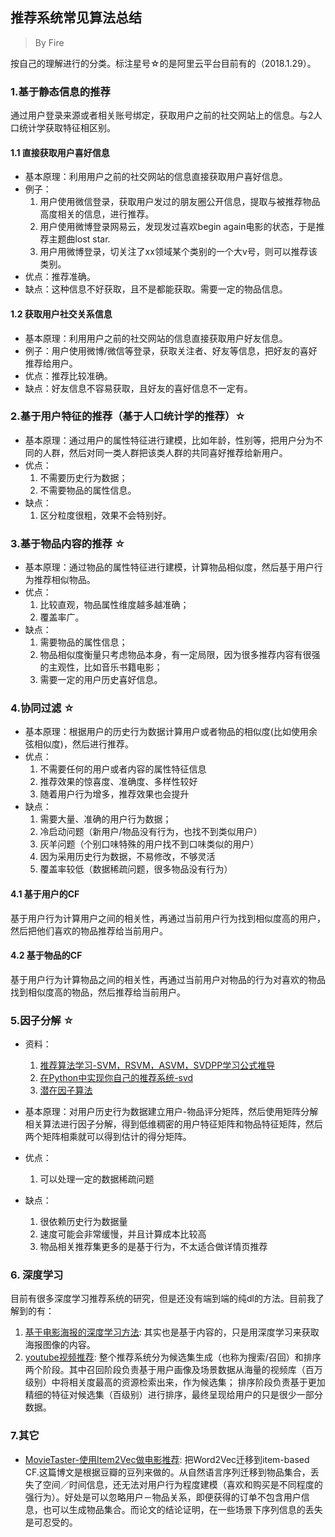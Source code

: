 ## 推荐系统常见算法总结
> By Fire

按自己的理解进行的分类。标注星号☆的是阿里云平台目前有的（2018.1.29）。

### 1.基于静态信息的推荐
通过用户登录来源或者相关账号绑定，获取用户之前的社交网站上的信息。与2人口统计学获取特征相区别。

#### 1.1 直接获取用户喜好信息
* 基本原理：利用用户之前的社交网站的信息直接获取用户喜好信息。
* 例子：
	1. 用户使用微信登录，获取用户发过的朋友圈公开信息，提取与被推荐物品高度相关的信息，进行推荐。
	2. 用户使用微博登录网易云，发现发过喜欢begin again电影的状态，于是推荐主题曲lost star.
	3. 用户用微博登录，切关注了xx领域某个类别的一个大v号，则可以推荐该类别。
* 优点：推荐准确。
* 缺点：这种信息不好获取，且不是都能获取。需要一定的物品信息。

#### 1.2 获取用户社交关系信息
* 基本原理：利用用户之前的社交网站的信息直接获取用户好友信息。
* 例子：用户使用微博/微信等登录，获取关注者、好友等信息，把好友的喜好推荐给用户。
* 优点：推荐比较准确。
* 缺点：好友信息不容易获取，且好友的喜好信息不一定有。

### 2.基于用户特征的推荐（基于人口统计学的推荐）☆
* 基本原理：通过用户的属性特征进行建模，比如年龄，性别等，把用户分为不同的人群，然后对同一类人群把该类人群的共同喜好推荐给新用户。
* 优点：
	1. 不需要历史行为数据；
	2. 不需要物品的属性信息。
* 缺点：
	1. 区分粒度很粗，效果不会特别好。

### 3.基于物品内容的推荐 ☆
* 基本原理：通过物品的属性特征进行建模，计算物品相似度，然后基于用户行为推荐相似物品。
* 优点：
	1. 比较直观，物品属性维度越多越准确；
	2. 覆盖率广。
* 缺点：
	1. 需要物品的属性信息；
	2. 物品相似度衡量只考虑物品本身，有一定局限，因为很多推荐内容有很强的主观性，比如音乐书籍电影；
	3. 需要一定的用户历史喜好信息。

### 4.协同过滤 ☆
* 基本原理：根据用户的历史行为数据计算用户或者物品的相似度(比如使用余弦相似度)，然后进行推荐。
* 优点：
	1. 不需要任何的用户或者内容的属性特征信息
	2. 推荐效果的惊喜度、准确度、多样性较好
	3. 随着用户行为增多，推荐效果也会提升
* 缺点：
	1. 需要大量、准确的用户行为数据；
	2. 冷启动问题（新用户/物品没有行为，也找不到类似用户）
	3. 灰羊问题（个别口味特殊的用户找不到口味类似的用户）
	4. 因为采用历史行为数据，不易修改，不够灵活
	5. 覆盖率较低（数据稀疏问题，很多物品没有行为）

#### 4.1 基于用户的CF
基于用户行为计算用户之间的相关性，再通过当前用户行为找到相似度高的用户，然后把他们喜欢的物品推荐给当前用户。

#### 4.2 基于物品的CF
基于用户行为计算物品之间的相关性，再通过当前用户对物品的行为对喜欢的物品找到相似度高的物品，然后推荐给当前用户。

### 5.因子分解 ☆
* 资料：
	1. [推荐算法学习-SVM，RSVM，ASVM，SVDPP学习公式推导](http://blog.csdn.net/chloezhao/article/details/53186665)
	2. [在Python中实现你自己的推荐系统-svd](http://python.jobbole.com/85516/) 
	3. [潜在因子算法](https://www.zhihu.com/question/26743347/answer/34714804)

* 基本原理：对用户历史行为数据建立用户-物品评分矩阵，然后使用矩阵分解相关算法进行因子分解，得到低维稠密的用户特征矩阵和物品特征矩阵，然后两个矩阵相乘就可以得到估计的得分矩阵。
* 优点：
	1. 可以处理一定的数据稀疏问题
* 缺点：
	1. 很依赖历史行为数据量
	2. 速度可能会非常缓慢，并且计算成本比较高
	3. 物品相关推荐集更多的是基于行为，不太适合做详情页推荐

### 6. 深度学习
目前有很多深度学习推荐系统的研究，但是还没有端到端的纯dl的方法。目前我了解到的有：

1. [基于电影海报的深度学习方法](https://www.leiphone.com/news/201705/rOD6wP779DLXx8mI.html): 其实也是基于内容的，只是用深度学习来获取海报图像的内容。
2. [youtube视频推荐](http://blog.csdn.net/xiongjiezk/article/details/73445835): 整个推荐系统分为候选集生成（也称为搜索/召回）和排序两个阶段。其中召回阶段负责基于用户画像及场景数据从海量的视频库（百万级别）中将相关度最高的资源检索出来，作为候选集； 排序阶段负责基于更加精细的特征对候选集（百级别）进行排序，最终呈现给用户的只是很少一部分数据。

### 7.其它
* [MovieTaster-使用Item2Vec做电影推荐](http://lujiaying.github.io/2017/08/15/MovieTaster-%E4%BD%BF%E7%94%A8Item2Vec%E5%81%9A%E7%94%B5%E5%BD%B1%E6%8E%A8%E8%8D%90/): 把Word2Vec迁移到item-based CF.这篇博文是根据豆瓣的豆列来做的。从自然语言序列迁移到物品集合，丢失了空间／时间信息，还无法对用户行为程度建模（喜欢和购买是不同程度的强行为）。好处是可以忽略用户－物品关系，即便获得的订单不包含用户信息，也可以生成物品集合。而论文的结论证明，在一些场景下序列信息的丢失是可忍受的。
